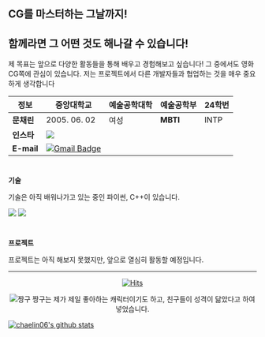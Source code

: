 ## CG를 마스터하는 그날까지!
함께라면 그 어떤 것도 해나갈 수 있습니다!
-

제 목표는 앞으로 다양한 활동들을 통해 배우고 경험해보고 싶습니다! 그 중에서도 영화 CG쪽에 관심이 있습니다.
저는 프로젝트에서 다른 개발자들과 협업하는 것을 매우 중요하게 생각합니다

|  정보 |  중앙대학교 | 예술공학대학  |  예술공학부 | 24학번 |
|---|---|---|---|---|
| **문채린**  |  2005. 06. 02 |  여성 |  **MBTI** |  INTP |
|  **인스타** | <a href=https://www.instagram.com/c__lin.06/><img src="https://img.shields.io/badge/Instagram-E4405F?style=flat-square&logo=Instagram&logoColor=white"/></a>  |   |   |   |
|  **E-mail** | [![Gmail Badge](https://img.shields.io/badge/Gmail-d14836?style=flat-square&logo=Gmail&logoColor=white&link=mailto:chaelin6666@gmail.com)](mailto:chaelin6666@gmail.com)  |   |   |   |

# 
**기술**

기술은 아직 배워나가고 있는 중인 파이썬, C++이 있습니다.

<a href=https://visualstudio.microsoft.com/fr/><img src="https://img.shields.io/badge/C++-00599C?style=flat-square&logo=cplusplus&logoColor=white"/></a>
<a href=https://www.python.org/><img src="https://img.shields.io/badge/Python-3776AB?style=flat-square&logo=Python&logoColor=white"/></a>

#
**프로젝트**

프로젝트는 아직 해보지 못했지만, 앞으로 열심히 활동할 예정입니다.

***

  <div align=center>

  [![Hits](https://hits.seeyoufarm.com/api/count/incr/badge.svg?url=https://github.com/chaelin06)](https://hits.seeyoufarm.com) 

  ![짱구](https://github.com/user-attachments/assets/b969d707-c232-48c4-97e5-ee996c7ba5a6)
	짱구는 제가 제일 좋아하는 캐릭터이기도 하고, 친구들이 성격이 닮았다고 하여 넣었습니다.
  </div>
  
 [![chaelin06's github stats](https://github-readme-stats.vercel.app/api?username=chaelin06)](https://github.com/chaelin06/github-readme-stats)


